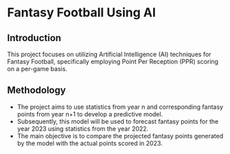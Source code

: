# Fantasy Football Using AI

## Introduction

This project focuses on utilizing Artificial Intelligence (AI) techniques for Fantasy Football, specifically employing Point Per Reception (PPR) scoring on a per-game basis.

## Methodology

- The project aims to use statistics from year n and corresponding fantasy points from year n+1 to develop a predictive model.
- Subsequently, this model will be used to forecast fantasy points for the year 2023 using statistics from the year 2022.
- The main objective is to compare the projected fantasy points generated by the model with the actual points scored in 2023.
